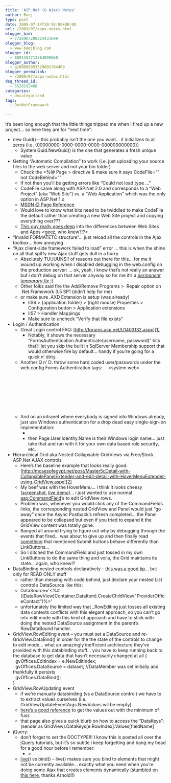 ```yaml
---
title: 'ASP.Net (& Ajax) Notes'
author: Beej
type: post
date: 2009-07-14T20:58:00+00:00
url: /2009/07/aspx-notes.html
blogger_bid:
  - 7726907200224433699
blogger_blog:
  - www.beejblog.com
blogger_id:
  - 8891352713364899660
blogger_author:
  - g108669953529091704409
blogger_permalink:
  - /2009/07/aspx-notes.html
dsq_thread_id:
  - 5528192468
categories:
  - Uncategorized
tags:
  - DotNetFramework

---
```

It’s been long enough that the little things tripped me when I fired up a new project… so here they are for “next time”: 

  * new Guid() – this probably isn’t the one you want… it initializes to all zeros (i.e. {00000000-0000-0000-0000-000000000000}) 
      * System.Guid.NewGuid() is the one that generates a fresh unique value 
  * Getting “Automatic Compilation” to work (i.e. just uploading your source files to the web server and not your bin folder) 
      * Check the <%@ Page > directive & make sure it says CodeFile=”” not CodeBehind=”” 
      * If not then you’ll be getting errors like “Could not load type …” 
      * CodeFile came along with ASP.Net 2.0 and corresponds to a “Web Project” (aka “Web Site”) vs. a “Web Application” which was the only option in ASP.Net 1.x 
      * <a href="http://msdn.microsoft.com/en-us/library/ydy4x04a.aspx" target="_blank">MSDN @ Page Reference</a>&#160; 
      * Would love to know what bits need to be twiddled to make CodeFile the default rather than creating a new Web Site project and copying everything over??? 
      * <a href="http://derek-morrison.com/post/ASPNET-Web-ldquo%3BSitesrdquo%3B-Versus-Web-ldquo%3BApplicationsrdquo%3B.aspx" target="_blank">This guy really goes deep</a> into the differences between Web Sites and Apps <geez, who knew?!?> 
  * “Invalid FORMATETC structure”… just reload all the controls in the Ajax toolbox… how annoying 
  * “Ajax client-side framework failed to load” error … this is when the shine on all that spiffy new Ajax stuff gets dull in a hurry 
      * Absolutely TUUUUNS!! of reasons out there for this… for me it wound up working when I disabled debugging in the web.config on the production server: <compilation debug="False" strict="false"> … ok, yeah, i know that’s not really an answer but i don’t debug on that server anyway so for me it’s a <a href="http://en.wikipedia.org/wiki/IBM_Program_temporary_fix" target="_blank"><em>permanent temporary fix</em></a>_&#160;_;) 
      * Other folks said fire the Add/Remove Programs >&#160; Repair option on .Net Framework 3.5 SP1 (didn’t help for me) 
      * or make sure .AXD Extension is setup (was already) 
          * IIS6 > {application folder} > (right mouse) Properties > Configuration button > Application extensions 
          * IIS7 > Handler Mappings 
          * Make sure to uncheck “Verify that file exists” 
  * Login / Authentication 
      * Great Login control FAQ: [http://forums.asp.net/t/1403132.aspx][1] 
          * Notably, it shows the necessary “FormsAuthentication.Authenticate(username, password)” bits that’ll let you skip the built in SqlServer Membership support that would otherwise fire by default… handy if you’re going for a quick n’ dirty. 
      * Another Q n’ D: throw some hard coded user/passwords under the web.config Forms Authentication tags: &#160;&#160;&#160; <system.web>   
        &#160;&#160;&#160;&#160;&#160; <authentication mode="Forms">   
        &#160;&#160;&#160;&#160;&#160;&#160;&#160; <forms>   
        &#160;&#160;&#160;&#160;&#160;&#160;&#160;&#160;&#160; <credentials passwordFormat="Clear">   
        &#160;&#160;&#160;&#160;&#160;&#160;&#160;&#160;&#160;&#160;&#160; <user name="admin" password="" />   
        &#160;&#160;&#160;&#160;&#160;&#160;&#160;&#160;&#160;&#160;&#160; <user name="user" password="" />   
        &#160;&#160;&#160;&#160;&#160;&#160;&#160;&#160;&#160; </credentials>   
        &#160;&#160;&#160;&#160;&#160;&#160;&#160; </forms>   
        &#160;&#160;&#160;&#160;&#160; </authentication> 
      * And on an intranet where everybody is signed into Windows already, just use Windows authentication for a drop dead easy single-sign-on implementation: 
          * <authentication mode="Windows"> 
          * then Page.User.Identity.Name is their Windows login name… just take that and run with it for your own data based role security, etc. 
  * Hierarchical Grid aka Nested Collapsable GridViews via Free/Stock ASP.Net AJAX controls 
      * Here’s the baseline example that looks really good: [http://mosesofegypt.net/post/Master5cDetail-with-CollapsiblePanelExtender-and-edit-detail-with-HoverMenuExtender-using-GridView.aspx][2] 
      * My beef was with the HoverMenu… i think it looks cheesy ([screenshot][3], [live demo][4])… i just wanted to use normal <asp:CommandField>’s to edit GridView rows. 
      * Problem was, whenever you would click any of the CommandFields links, the corresponding nested GridView and Panel would just “go away” once the Async Postback’s refresh completed… the Panel appeared to be collapsed but even if you tried to expand it the GridView content was totally gone. 
      * Banged all around trying to figure out why by debugging through the events that fired… was about to give up and then finally read [something][5] that mentioned Submit buttons behave differently than LinkButtons… 
      * So I ditched the CommandField and just tossed in my own LinkButtons to do the same thing and voila, the Grid maintains its state… again, who knew!? 
  * DataBinding nested controls declaratively – <a href="http://www.devx.com/dotnet/Article/31405/1954" target="_blank">this was a good tip</a>… but only for READ ONLY stuff 
      * rather than messing with code behind, just declare your nested List control’s DataSource like this: 
      * DataSource='<%#((DataRowView)Container.DataItem).CreateChildView("ProviderOfficeContact")%>' 
      * unfortunately the limited way that _RowEditing just tosses all existing data contexts conflicts with this elegant approach, so you can’t go into edit mode with this kind of approach and have to stick with doing the nested DataSource assignment in the parent’s RowDataBound handler. 
  * GridView.RowEditing event – you must set a DataSource and re-GridView.DataBind() in order for the the state of the controls to change to edit mode… what an amazingly inefficient architecture they’ve provided with this databinding stuff… you have to keep running back to the database to get data that hasn’t necessarily changed at all 
    {   
    &#160; gvOffices.EditIndex = e.NewEditIndex;   
    &#160; gvOffices.DataSource = dataset; //DataMember was set initially and thankfully it persists <unlike anything else in this architecture>   
    &#160; gvOffices.DataBind();   
    } 
  * GridView.RowUpdating event 
      * if we’re manually databinding (vs a DataSource control) we have to to extract values ourselves (i.e. GridViewUpdateEventArgs.NewValues wil be empty) 
      * <a href="http://weblogs.asp.net/davidfowler/archive/2008/12/12/getting-your-data-out-of-the-data-controls.aspx?CommentPosted=true" target="_blank">here’s a good reference</a> to get the values out with the minimum of fuss 
      * that page also gives a quick blurb on how to access the “DataKeys”: (sender as GridView).DataKeys[e.RowIndex].Values[fieldName] 
  * jQuery: 
      * don’t forget to set the DOCTYPE!!! I know this is posted all over the jQuery tutorials, but it’s so subtle i keep forgetting and bang my head for a good hour before i remember: 
          * <!DOCTYPE html PUBLIC "-//W3C//DTD XHTML 1.0 Strict//EN" "<http://www.w3.org/TR/xhtml1/DTD/xhtml1-strict.dtd">> 
      * <a href="http://docs.jquery.com/Events/live#typefn" target="_blank">live()</a> vs bind() – live() makes sure you bind to elements that might not be currently available… exactly what you need when you’re doing some Ajax that creates elements dynamically (<a href="http://blog.dreamlabsolutions.com/post/2009/03/25/jQuery-live-and-ASPNET-Ajax-asynchronous-postback.aspx" target="_blank">stumbled on this here</a>, thanks Arnold!!)

 [1]: http://forums.asp.net/t/1403132.aspx "http://forums.asp.net/t/1403132.aspx"
 [2]: http://mosesofegypt.net/post/Master5cDetail-with-CollapsiblePanelExtender-and-edit-detail-with-HoverMenuExtender-using-GridView.aspx "http://mosesofegypt.net/post/Master5cDetail-with-CollapsiblePanelExtender-and-edit-detail-with-HoverMenuExtender-using-GridView.aspx"
 [3]: http://mosesofegypt.net/image.axd?picture=WindowsLiveWriter/MasterDetailwithCollapsiblePanelExtender_D253/screen02_2.jpg
 [4]: http://mosesofegypt.net/samples00/GroupingGridViewWtihCollapsiblePanelAndHoverMenu/
 [5]: http://gisresearch.blogspot.com/2007/11/ajax-updatepanel-gridview-commandfield.html